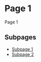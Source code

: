 # Page 1

Page 1

## Subpages

- [Subpage 1](./subpages/page1.md)
- [Subpage 2](./subpages/page2.md)